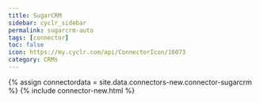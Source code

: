 ```yaml
---
title: SugarCRM
sidebar: cyclr_sidebar
permalink: sugarcrm-auto
tags: [connector]
toc: false
icon: https://my.cyclr.com/api/ConnectorIcon/16073
category: CRMs
---
```

{% assign connectordata = site.data.connectors-new.connector-sugarcrm %}
{% include connector-new.html %}	